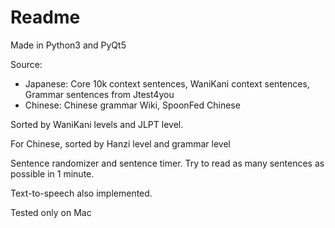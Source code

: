 Readme
=======

Made in Python3 and PyQt5

Source: 
* Japanese: Core 10k context sentences, WaniKani context sentences, Grammar sentences from Jtest4you
* Chinese: Chinese grammar Wiki, SpoonFed Chinese

Sorted by WaniKani levels and JLPT level.

For Chinese, sorted by Hanzi level and grammar level

Sentence randomizer and sentence timer. Try to read as many sentences as possible in 1 minute.

Text-to-speech also implemented.

Tested only on Mac
